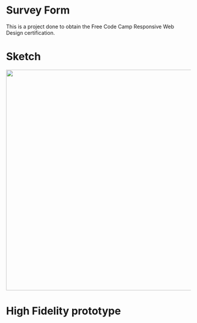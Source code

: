 # Survey Form

This is a project done to obtain the Free Code Camp Responsive Web Design certification.

# Sketch

<img src="sktech.jpg" width="600px" height="600px">

# High Fidelity prototype

